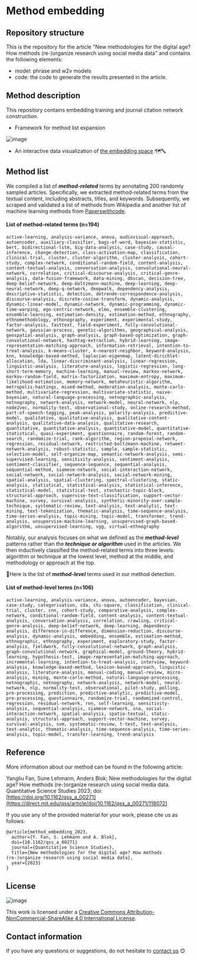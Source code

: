 # Method embedding

## Repository structure
This is the repository for the article "New methodologies for the digital age? How methods (re-)organize research using social media data" and contains the following elements:
 
- model: phrase and w2v models 
- code: the code to generate the results presented in the article.

## Method description
This repository contains embedding training and journal citation network construction. 

- Framework for method list expansion 

![image](https://github.com/YangliuF95/Method_embedding/assets/60612969/1ca63fee-4740-4ce8-b292-5597879e4ecc)


- An interactive data visualization of [the embedding space](https://yangliuf95.github.io/) 🗺️🔤

## Method list  

We compiled a list of ***method-related*** terms by annotating 200 randomly sampled articles. Specifically, we extracted method-related terms from the textual content, including abstracts, titles, and keywords. Subsequently, we scraped and validated a list of methods from Wikipedia and another list of machine learning methods from [Paperswithcode](https://paperswithcode.com). 

#### List of method-related terms (n=194)

```
active-learning, analysis-variance, anova, audiovisual-approach, autoencoder, auxiliary-classifier, bags-of-word, bayesian-statistic, bert, bidirectional-lstm, big-data-analysis, case-study, causal-inference, change-detection, class-activation-map, classification, clinical-trial, cluster, cluster-algorithm, cluster-analysis, cohort-study, complex-network, conditional-random-field, content-analysis, content-textual-analysis, conversation-analysis, convolutional-neural-network, correlation, critical-discourse-analysis, critical-genre-analysis, data-fusion-framework, data-mining, dbscan, decision-tree, deep-belief-network, deep-boltzmann-machine, deep-learning, deep-neural-network, deep-q-network, deepwalk, dependency-analysis, descriptive-statistic, detection, detrende-correspondence-analysis, discourse-analysis, discrete-cosine-transform, dynamic-analysis, dynamic-linear-model, dynamic-network, dynamic-programming, dynamic-time-warping, ego-centric-network, elmo, ensemble-clustering, ensemble-learning, estimation-density, estimation-method, ethnography, ethnomethodology, ethonography, experiment, experimental-study, factor-analysis, fasttext, field-experiment, fully-convolutional-network, gaussian-process, genetic-algorithms, geographical-analysis, geospatial-analysis, graph-analysis, graph-based-optimization, graph-convolutional-network, hashtag-extraction, hybrid-learning, image-representation-matching-approach, information-retrieval, intention-to-treat-analysis, k-means-cluster, k-nearest-neighbor, keyword-analysis, knn, knowledge-based-method, laplacian-eigenmap, latent-dirichlet-allocation, lda, linear-discriminant-analysis, linear-regression, linguistic-analysis, literature-analysis, logistic-regression, long-short-term-memory, machine-learning, manual-review, markov-network, markov-random-field, matrix-factorization, maximum-entropy, maximum-likelihood-estimation, memory-network, metaheuristic-algorithm, metropolis-hastings, mixed-method, moderation-analysis, monte-carlo-method, multivariate-regression, multivariate-statistic, naive-bayesian, natural-language-processing, netnographic-analysis, netnography, network-analysis, network-model, neural-network, nlp, node2vec, normality-test, observational-study, online-research-method, part-of-speech-tagging, peak-analysis, polarity-analysis, predictive-model, qualitative, qualitative-analysis, qualitative-content-analysis, qualitative-data-analysis, qualitative-research, quantitative, quantitative-analysis, quantitative-model, quantitative-statistical, quasi-experiment, questionnaire, random-forest, random-search, randomize-trial, rank-algorithm, region-proposal-network, regression, residual-network, restricted-boltzmann-machine, retweet-network-analysis, robust-statistic, sample, sample-statistic, selection-model, self-organize-map, semantic-network-analysis, semi-supervised-learning, sensitivity-analysis, sentiment-analysis, sentiment-classifier, sequence-sequence, sequential-analysis, sequential-method, siamese-network, social-interaction-network, social-network, social-network-analysis, social-network-mining, spatial-analysis, spatial-clustering, spectral-clustering, static-analysis, statistical, statistical-analysis, statistical-inference, statistical-model, statistical-test, stochastic-topic-block, structural-approach, supervise-text-classification, support-vector-machine, survey, survival-analysis, synthetic-minority-over-sample-technique, systematic-review, text-analysis, text-analytic, text-mining, text-tokenization, thematic-analysis, time-sequence-analysis, time-series-analysis, topic-mining, topic-model, transformer, trend-analysis, unsupervise-machine-learning, unsupervised-graph-based-algorithm, unsupervised-learning, vgg, virtual-ethnography
```

Notably, our analysis focuses on what we defined as the ***method-level*** patterns rather than the ***technique or algorithm*** used in the articles. We then inductively classified the method-related terms into three levels: algorithm or technique at the lowest level, method at the middle, and methodology or approach at the top. 

📌Here is the list of ***method-level*** terms used in our method detection. 

#### List of method-level terms (n=106)

```
active-learning, analysis-variance, anova, autoencoder, bayesian, case-study, categorisation, cda, chi-square, classification, clinical-trial, cluster, cnn, cohort-study, comparative-analysis, complex-network, conditional-random-field, content-analysis, content-textual-analysis, conversation-analysis, correlation, crawling, critical-genre-analysis, deep-belief-network, deep-learning, dependency-analysis, difference-in-difference, dimension-reduction, discourse-analysis, dynamic-analysis, embedding, ensemble, estimation-method, ethnographic, ethnography, experiment, exploratory-study, factor-analysis, fieldwork, fully-convolutional-network, graph-analysis, graph-convolutional-network, graphical-model, ground-theory, hybrid-learning, hypothesis-test, image-representation-matching-approach, incremental-learning, intention-to-treat-analysis, interview, keyword-analysis, knowledge-based-method, lexicon-based-approach, linguistic-analysis, literature-analysis, manual-coding, manual-review, micro-analysis, mining, monte-carlo-method, natural-language-processing, netnographic, netnography, network-analysis, network-model, neural-network, nlp, normality-test, observational, pilot-study, polling, pre-processing, prediction, predictive-analytic, predictive-model, pre-processing, questionnaire, randomize-trial, randomized-control, regression, residual-network, rnn, self-learning, sensitivity-analysis, sequential-analysis, siamese-network, sna, social-interaction-network, spatial-analysis, spatio-textual, static-analysis, structural-approach, support-vector-machine, survey, survival-analysis, svm, systematic-review, t-test, text-analysis, text-analytic, thematic-analysis, time-sequence-analysis, time-series-analysis, topic-model, transfer-learning, trend-analysis
```

## Reference

More information about our method can be found in the following article:

 Yangliu Fan, Sune Lehmann, Anders Blok; New methodologies for the digital age? How methods (re-)organize research using social media data. Quantitative Science Studies 2023; doi: [https://doi.org/10.1162/qss_a_00271](https://direct.mit.edu/qss/article/doi/10.1162/qss_a_00271/118072)
 
  
If you use any of the provided material for your work, please cite us as follows:
```
@article{method_embedding_2023,
  author={Y. Fan, S. Lehmann and A. Blok},
  doi={10.1162/qss_a_00271}
  journal={Quantitative Science Studies},
  title={New methodologies for the digital age? How methods (re-)organize research using social media data},
  year={2023}
}
```

## License
![image](https://user-images.githubusercontent.com/60612969/135886472-567c603e-8001-43e3-a808-f020ba14814d.png)

This work is licensed under a [Creative Commons Attribution-NonCommercial-ShareAlike 4.0 International License](https://creativecommons.org/licenses/by-nc-sa/4.0/). 

## Contact information
If you have any questions or suggestions, do not hesitate to [contact us](mailto:yangliufan@sodas.ku.dk) 😊
